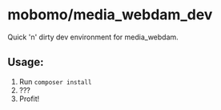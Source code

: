 # mobomo/media_webdam_dev

Quick 'n' dirty dev environment for media_webdam.

## Usage:

1. Run `composer install`
2. ???
3. Profit!
